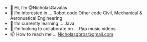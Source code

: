 - 👋 Hi, I’m @NicholasGavalas
- 👀 I’m interested in ...
  Robot code 
  Other code
  Civil, Mechanical & Aeronuatical Engineering
- 🌱 I’m currently learning ...
  Java
- 💞️ I’m looking to collaborate on ...
Rap music videos
- 📫 How to reach me ...
Nicholasgbros@gmail.com
<!---
NicholasGavalas/NicholasGavalas is a ✨ special ✨ repository because its `README.md` (this file) appears on your GitHub profile.
You can click the Preview link to take a look at your changes.
--->
